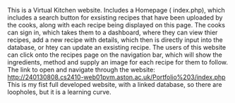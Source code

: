 This is a Virtual Kitchen website.
Includes a Homepage ( index.php), which includes a search button for exsisting recipes that have been uploaded by the cooks, along with each recipe being displayed on this page.
The cooks can sign in, which takes them to a dashboard, where they can view thier recipes, add a new recipe with details, which then is directly input into the database, or htey can update an exsisting recipe. 
The users of this website can click onto the recipes page on the navigation bar, which will show the ingredients, method and supply an image for each recipe for them to follow. 
The link to open and navigate through the website: http://240130808.cs2410-web01pvm.aston.ac.uk/Portfolio%203/index.php 
This is my fist full developed website, with a linked database, so there are loopholes, but it is a learning curve. 
